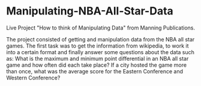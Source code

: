 # Manipulating-NBA-All-Star-Data
Live Project "How to think of Manipulating Data" from Manning Publications.

The project consisted of getting and manipulation data from the NBA all star games. The first task was to get the information from wikipedia, to work it into a certain format and finally answer some questions about the data such as: What is the maximum and minimum point differential in an NBA all star game and how often did each take place? If a city hosted the game more than once, what was the average score for the Eastern Conference and Western Conference?

